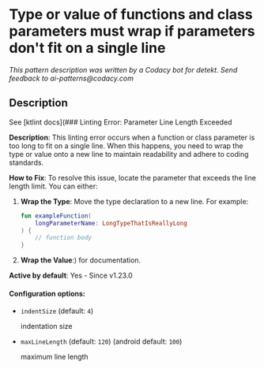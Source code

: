 # Type or value of functions and class parameters must wrap if parameters don't fit on a single line

_This pattern description was written by a Codacy bot for detekt. Send feedback to ai-patterns@codacy.com_

## Description

See [ktlint docs](### Linting Error: Parameter Line Length Exceeded

**Description**: This linting error occurs when a function or class parameter is too long to fit on a single line. When this happens, you need to wrap the type or value onto a new line to maintain readability and adhere to coding standards.

**How to Fix**: To resolve this issue, locate the parameter that exceeds the line length limit. You can either:

1. **Wrap the Type**: Move the type declaration to a new line. For example:
   ```kotlin
   fun exampleFunction(
       longParameterName: LongTypeThatIsReallyLong
   ) {
       // function body
   }
   ```

2. **Wrap the Value**:) for documentation.

**Active by default**: Yes - Since v1.23.0

#### Configuration options:

* ``indentSize`` (default: ``4``)

  indentation size

* ``maxLineLength`` (default: ``120``) (android default: ``100``)

  maximum line length 

